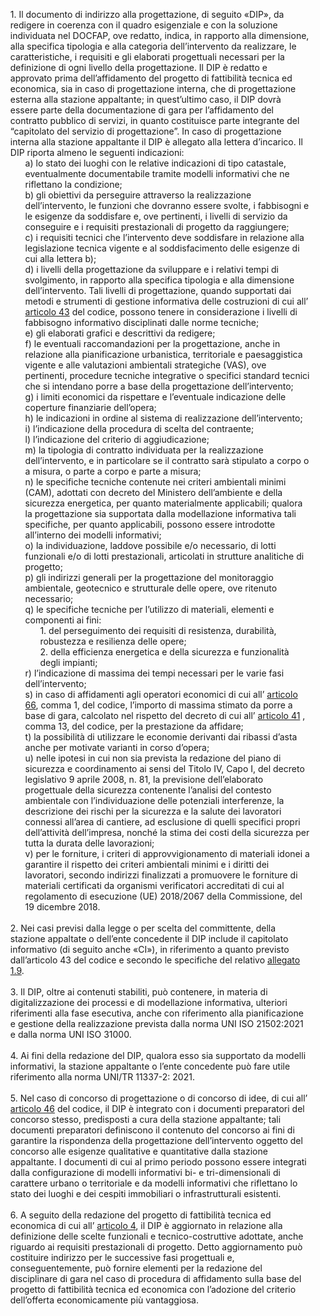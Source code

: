 <ul style="list-style-type: none;">
    <li>1. Il documento di indirizzo alla progettazione, di seguito «DIP», da redigere in coerenza con il quadro esigenziale e con la soluzione individuata nel DOCFAP, ove redatto, indica, in rapporto alla dimensione, alla specifica tipologia e alla categoria dell’intervento da realizzare, le caratteristiche, i requisiti e gli elaborati progettuali necessari per la definizione di ogni livello della progettazione. Il DIP è redatto e approvato prima dell’affidamento del progetto di fattibilità tecnica ed economica, sia in caso di progettazione interna, che di progettazione esterna alla stazione appaltante; in quest’ultimo caso, il DIP dovrà essere parte della documentazione di gara per l’affidamento del contratto pubblico di servizi, in quanto costituisce parte integrante del “capitolato del servizio di progettazione”. In caso di progettazione interna alla stazione appaltante il DIP è allegato alla lettera d’incarico. Il DIP riporta almeno le seguenti indicazioni:
        <ul class="alist" style="list-style-type: none;">
            <li>a) lo stato dei luoghi con le relative indicazioni di tipo catastale, eventualmente documentabile tramite modelli informativi che ne riflettano la condizione;</li>
            <li>b) gli obiettivi da perseguire attraverso la realizzazione dell’intervento, le funzioni che dovranno essere svolte, i fabbisogni e le esigenze da soddisfare e, ove pertinenti, i livelli di servizio da conseguire e i requisiti prestazionali di progetto da raggiungere;</li>
            <li>c) i requisiti tecnici che l’intervento deve soddisfare in relazione alla legislazione tecnica vigente e al soddisfacimento delle esigenze di cui alla lettera b);</li>
            <li>d) i livelli della progettazione da sviluppare e i relativi tempi di svolgimento, in rapporto alla specifica tipologia e alla dimensione dell’intervento. Tali livelli di progettazione, quando supportati dai metodi e strumenti di gestione informativa delle costruzioni di cui all’ <a href="/articolo-43/1">articolo 43</a> del codice, possono tenere in considerazione i livelli di fabbisogno informativo disciplinati dalle norme tecniche;</li>
            <li>e) gli elaborati grafici e descrittivi da redigere;</li>
            <li>f) le eventuali raccomandazioni per la progettazione, anche in relazione alla pianificazione urbanistica, territoriale e paesaggistica vigente e alle valutazioni ambientali strategiche (VAS), ove pertinenti, procedure tecniche integrative o specifici standard tecnici che si intendano porre a base della progettazione dell’intervento;</li>
            <li>g) i limiti economici da rispettare e l’eventuale indicazione delle coperture finanziarie dell’opera;</li>
            <li>h) le indicazioni in ordine al sistema di realizzazione dell’intervento; </li>
            <li>i) l’indicazione della procedura di scelta del contraente;</li>
            <li>l) l’indicazione del criterio di aggiudicazione;</li>
            <li>m) la tipologia di contratto individuata per la realizzazione dell’intervento, e in particolare se il contratto sarà stipulato a corpo o a misura, o parte a corpo e parte a misura;</li>
            <li>n) le specifiche tecniche contenute nei criteri ambientali minimi (CAM), adottati con decreto del Ministero dell’ambiente e della sicurezza energetica, per quanto materialmente applicabili; qualora la progettazione sia supportata dalla modellazione informativa tali specifiche, per quanto applicabili, possono essere introdotte all’interno dei modelli informativi;</li>
            <li>o) la individuazione, laddove possibile e/o necessario, di lotti funzionali e/o di lotti prestazionali, articolati in strutture analitiche di progetto;</li>
            <li>p) gli indirizzi generali per la progettazione del monitoraggio ambientale, geotecnico e strutturale delle opere, ove ritenuto necessario;</li>
            <li>q) le specifiche tecniche per l’utilizzo di materiali, elementi e componenti ai fini:
                <ul style="list-style-type: none;">
                    <li>1. del perseguimento dei requisiti di resistenza, durabilità, robustezza e resilienza delle opere;<li>
                    <li>2. della efficienza energetica e della sicurezza e funzionalità degli impianti;</li>
                </ul>
            </li>
            <li>r) l’indicazione di massima dei tempi necessari per le varie fasi dell’intervento;</li>
            <li>s) in caso di affidamenti agli operatori economici di cui all’ <a href="/articolo-66/1">articolo 66</a>, comma 1, del codice, l’importo di massima stimato da porre a base di gara, calcolato nel rispetto del decreto di cui all’ <a href="/articolo-41/1">articolo 41</a> , comma 13, del codice, per la prestazione da affidare;</li>
            <li>t) la possibilità di utilizzare le economie derivanti dai ribassi d’asta anche per motivate varianti in corso d’opera;</li>
            <li>u) nelle ipotesi in cui non sia prevista la redazione del piano di sicurezza e coordinamento ai sensi del Titolo IV, Capo I, del decreto legislativo 9 aprile 2008, n. 81, la previsione dell’elaborato progettuale della sicurezza contenente l’analisi del contesto ambientale con l’individuazione delle potenziali interferenze, la descrizione dei rischi per la sicurezza e la salute dei lavoratori connessi all’area di cantiere, ad esclusione di quelli specifici propri dell’attività dell’impresa, nonché la stima dei costi della sicurezza per tutta la durata delle lavorazioni;</li>
            <li>v) per le forniture, i criteri di approvvigionamento di materiali idonei a garantire il rispetto dei criteri ambientali minimi e i diritti dei lavoratori, secondo indirizzi finalizzati a promuovere le forniture di materiali certificati da organismi verificatori accreditati di cui al regolamento di esecuzione (UE) 2018/2067 della Commissione, del 19 dicembre 2018.</li>
        </ul>
    </li><br>
    <li>2. Nei casi previsi dalla legge o per scelta del committente, della stazione appaltate o dell’ente concedente il DIP include il capitolato informativo (di seguito anche «CI»), in riferimento a quanto previsto dall’articolo 43 del codice e secondo le specifiche del relativo <a href="/section/attachment-1.9/1">allegato 1.9</a>.</li></br>
    <li>3. Il DIP, oltre ai contenuti stabiliti, può contenere, in materia di digitalizzazione dei processi e di modellazione informativa, ulteriori riferimenti alla fase esecutiva, anche con riferimento alla pianificazione e gestione della realizzazione prevista dalla norma UNI ISO 21502:2021 e dalla norma UNI ISO 31000.</li><br>
    <li>4. Ai fini della redazione del DIP, qualora esso sia supportato da modelli informativi, la stazione appaltante o l’ente concedente può fare utile riferimento alla norma UNI/TR 11337-2: 2021.</li><br>
    <li>5. Nel caso di concorso di progettazione o di concorso di idee, di cui all’ <a href="/articolo-46/1">articolo 46</a> del codice, il DIP è integrato con i documenti preparatori del concorso stesso, predisposti a cura della stazione appaltante; tali documenti preparatori definiscono il contenuto del concorso ai fini di garantire la rispondenza della progettazione dell’intervento oggetto del concorso alle esigenze qualitative e quantitative dalla stazione appaltante. I documenti di cui al primo periodo possono essere integrati dalla configurazione di modelli informativi bi- e tri-dimensionali di carattere urbano o territoriale e da modelli informativi che riflettano lo stato dei luoghi e dei cespiti immobiliari o infrastrutturali esistenti.</li><br>
    <li>6. A seguito della redazione del progetto di fattibilità tecnica ed economica di cui all’ <a href="/allegato-1.7-articolo-4/1">articolo 4</a>, il DIP è aggiornato in relazione alla definizione delle scelte funzionali e tecnico-costruttive adottate, anche riguardo ai requisiti prestazionali di progetto. Detto aggiornamento può costituire indirizzo per le successive fasi progettuali e, conseguentemente, può fornire elementi per la redazione del disciplinare di gara nel caso di procedura di affidamento sulla base del progetto di fattibilità tecnica ed economica con l’adozione del criterio dell’offerta economicamente più vantaggiosa.</li><br>
</ul> 